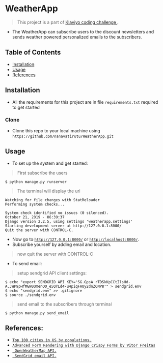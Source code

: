 # WeatherApp
> This project is a part of <a href = "https://www.klaviyo.com/weather-app">Klaviyo coding challenge </a>.

* The WeatherApp can subscribe users to the discount newsletters and sends weather powered personalized emails to the subscribers.



## Table of Contents 

- [Installation](#installation)
- [Usage](#Usage)
- [References](#References)



## Installation

- All the requirements for this project are in file `requirements.txt` required to get started


### Clone

- Clone this repo to your local machine using `https://github.com/nanavatirutu/WeatherApp.git`

## Usage

- To set up the system and get started:
> First subscribe the users

```shell
$ python manage.py runserver
```
> The terminal will display the url
```shell
Watching for file changes with StatReloader
Performing system checks...

System check identified no issues (0 silenced).
October 21, 2019 - 06:39:37
Django version 2.2.5, using settings 'weatherapp.settings'
Starting development server at http://127.0.0.1:8000/
Quit the server with CONTROL-C.
```

- Now go to <a href = "http://127.0.0.1:8000/">`http://127.0.0.1:8000/`</a> or <a href = "http://localhost:8000/">`http://localhost:8000/`</a>.
- Subscribe yourself by adding email and location.
> now quit the server with CONTROL-C

- To send email:
 
> setup sendgrid API client settings:

```shell
$ echo "export SENDGRID_API_KEY='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'" > sendgrid.env
$ echo "sendgrid.env" >> .gitignore
$ source ./sendgrid.env
```
> send email to the subscribers through terminal

```shell
$ python manage.py send_email
```

## References:
- <a href = "https://ballotpedia.org/Largest_cities_in_the_United_States_by_population">`Top 100 cities in US by populations.`</a>
- <a href = "https://simpleisbetterthancomplex.com/tutorial/2018/11/28/advanced-form-rendering-with-django-crispy-forms.html">`Advanced Form Rendering with Django Crispy Forms by Vitor Freitas`</a>
- <a href = "https://openweathermap.org/API">` OpenWeatherMap API.`</a>
- <a href = "https://sendgrid.com/solutions/email-api/">` SendGrid email API.`</a>
